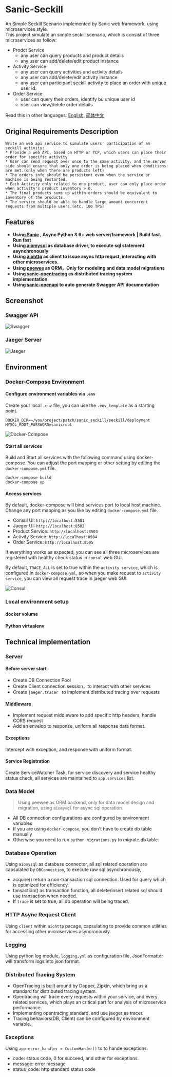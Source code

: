 # Sanic-Seckill

An Simple Seckill Scenario implemented by Sanic web framework, using microservices style.  
This project simulate an simple seckill scenario, which is consist of three microservices as follow:

* Prodct Service
	* any user can query products and product details
	* any user can add/delete/edit product instance
* Activity Service
	* any user can query activities and activity details
	* any user can add/delete/edit activity instance
	* any user can participant seckill activity to place an order with unique user id.
* Order Service
	* user can query their orders, identify bu unique user id
	* user can view/delete order details


Read this in other languages:  [English][English], [简体中文][简体中文]

[English]: https://github.com/itechub/seckill-sanic/blob/master/README.md
[简体中文]: https://github.com/itechub/seckill-sanic/blob/master/README.zh-cn.md

## Original Requirements Description
	Write an web api service to simulate users' participation of an seckill activity:
	* Provide a web API, based on HTTP or TCP, which users can place their order for specific activity
	* User can send request over once to the same activity, and the server side should ensure that only one order is being placed when conditions are met.(only when there are products left)
	* The orders info should be persistent even when the service or machine is being restarted.
	* Each Activity only related to one product, user can only place order when activity's product inventory > 0.
	* The final products sums up within orders should be equivalent to inventory of the products.
	* The service should be able to handle large amount concurrent requests from multiple users.(etc. 100 TPS)

## Features
* **Using [Sanic][sanic] , Async Python 3.6+ web server/framework | Build fast. Run fast**
* **Using [aiomysql][aiomysql] as database driver, to execute sql statement asynchronously**
* **Using [aiohttp][aiohttp] as client to issue async http requst, interacting with other microservices.**
* **Using [peewee][peewee] as ORM，Only for modeling and data model migrations**
* **Using [sanic-opentracing][sanic-opentracing] as distributed tracing system implementation**
* **Using [sanic-openapi][sanic-openapi] to auto generate Swagger API documentation**

[sanic]: https://github.com/huge-success/sanic
[aiomysql]: https://github.com/aio-libs/aiomysql
[aiohttp]:https://github.com/aio-libs/aiohttp
[peewee]: https://github.com/coleifer/peewee
[sanic-opentracing]: https://github.com/shady-robot/sanic-opentracing
[sanic-openapi]: https://github.com/huge-success/sanic-openapi

## Screenshot
### Swagger API
![Swagger](https://github.com/itechub/seckill-sanic/raw/master/assets/images/swagger_sanic.jpg)

### Jaeger Server
![Jaeger](https://github.com/itechub/seckill-sanic/raw/master/assets/images/jaeger_sanic.jpg)

## Environment
### Docker-Compose Environment
#### Configure environment variables via `.env`
Create your local `.env` file, you can use the `.env_template` as a starting point.

```
DOCKER_DIR=~/you/project/patch/sanic_seckill/seckill/deployment
MYSQL_ROOT_PASSWORD=sanicroot
```
![Docker-Compose](https://github.com/itechub/seckill-sanic/raw/master/assets/images/docker-compose.jpg)


#### Start all services 
Build and Start all services with the following command using docker-compose. You can adjust the port mapping or other setting by editing the `docker-compose.yml` file.
```
docker-compose build 
docker-compose up 
```

#### Access services 
By default, docker-compose will bind services port to local host machine. Change any port mapping as you like by editing `docker-compose.yml` file.

* Consul UI:  `http://localhost:8501`
* Jaeger UI:  `http://localhost:8502`
* Product Service:  `http://localhost:8503`
* Activity Service:  `http://localhost:8504`
* Order Service:  `http://localhost:8505`

If everything works as expected, you can see all three microservices are registered with healthy check status in `consul` web GUI.

By default, `TRACE_ALL` is set to true within the `activity service`, which is configured in `docker-compose.yml`, so when you make request to `activity service`, you can view all request trace in jaeger web GUI.

![Consul](https://github.com/itechub/seckill-sanic/raw/master/assets/images/consul.jpg)

### Local environment setup
#### docker volume 

#### Python virtualenv

## Technical implementation
### Server
#### Before server start
* Create DB Connection Pool
* Create Client connection session，to interact with other services
* Create `jaeger.tracer ` to implement distributed tracing over requests

#### Middleware
* Implement request middleware to add specific http headers, handle CORS request
* Add an envelop to response, uniform all response data format.

#### Exceptions
Intercept with exception, and response with uniform format. 

#### Service Registration
Create ServiceWatcher Task, for service discovery and service healthy status check, all services are maintained to `app.services` list.

### Data Model
> Using peewee as ORM backend, only for data model design and migration, using `aiomysql` for async sql operation.

* All DB connection configurations are configured by environment variables
* If you are using `docker-compose`, you don't have to create db table manually
* Otherwise you need to run `python migrations.py` to migrate db table.

### Database Operation
Using `aiomysql` as database connector, all sql related operation are capsulated by `DBConnection`, to execute raw sql asynchronously,

* acquire() return a non-transaction sql connection. Used for query which is optimized for efficiency.
* tansaction() as transaction function, all delete/insert related sql should use transaction when needed.
* If `trace` is set to true, all db operation will being traced.

### HTTP Async Request Client
Using `client` within `aiohttp` pacage, capsulating to provide common utilities for accessing other microservices asyncronously.

### Logging
Using python log module, `logging,yml` as configuration file, JsonFormatter will transform logs into json format.

### Distributed Tracing System
* OpenTracing is built around by Dapper, Zipkin, which bring us a standard for distributed tracing system.
* Opentracing will trace every requests within your service, and every related services, which plays an critical part for analysis of microservice performance.
* Implementing opentracing standard, and use jaeger as tracer.
* Tracing behaviors(DB, Client) can be configured by environment variable.

### Exceptions
Using `app.error_handler = CustomHander()` to to hande exceptions.

* code: status code, 0 for succeed, and other for exceptions. 
* message: error message
* status_code: http standard status code

